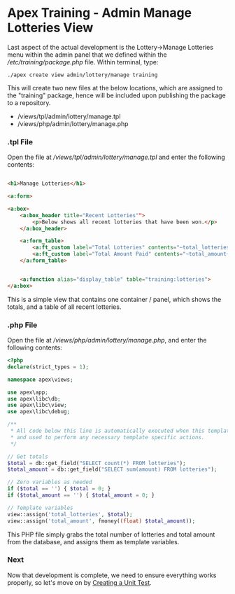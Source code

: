 
# Apex Training - Admin Manage Lotteries View

Last aspect of the actual development is the Lottery->Manage Lotteries menu within the admin panel that we defined within the 
*/etc/training/package.php* file.  Within terminal, type:

`./apex create view admin/lottery/manage training`

This will create two new files at the below locations, which are assigned to the "training" package, hence will 
be included upon publishing the package to a repository.

* /views/tpl/admin/lottery/manage.tpl
* /views/php/admin/lottery/manage.php


### .tpl File

Open the file at */views/tpl/admin/lottery/manage.tpl* and enter the following contents:

~~~html

<h1>Manage Lotteries</h1>

<a:form>

<a:box>
    <a:box_header title="Recent Lotteries"">
        <p>Below shows all recent lotteries that have been won.</p>
    </a:box_header>

    <a:form_table>
        <a:ft_custom label="Total Lotteries" contents="~total_lotteries~">
        <a:ft_custom label="Total Amount Paid" contents="~total_amount~">
    </a:form_table>


    <a:function alias="display_table" table="training:lotteries">
</a:box>

~~~

This is a simple view that contains one container / panel, which shows the totals, and a table of all recent lotteries.


### .php File

Open the file at */views/php/admin/lottery/manage.php*, and enter the following contents:

~~~php
<?php
declare(strict_types = 1);

namespace apex\views;

use apex\app;
use apex\libc\db;
use apex\libc\view;
use apex\libc\debug;

/**
 * All code below this line is automatically executed when this template is viewed, 
 * and used to perform any necessary template specific actions.
 */

// Get totals
$total = db::get_field("SELECT count(*) FROM lotteries");
$total_amount = db::get_field("SELECT sum(amount) FROM lotteries");

// Zero variables as needed
if ($total == '') { $total = 0; }
if ($total_amount == '') { $total_amount = 0; }

// Template variables
view::assign('total_lotteries', $total);
view::assign('total_amount', fmoney((float) $total_amount));

~~~

This PHP file simply grabs the total number of lotteries and total amount from the database, and assigns them as template variables.


### Next

Now that development is complete, we need to ensure everything works properly, so let's move on 
by [Creating a Unit Test](unit_test.md).






